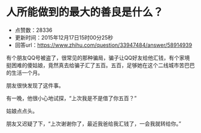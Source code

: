 # 人所能做到的最大的善良是什么？
- 点赞数：28336
- 更新时间：2015年12月17日15时00分25秒
- 回答url：https://www.zhihu.com/question/33947484/answer/58914939
<body>
 <p data-pid="7eNlx7I4">有个朋友QQ号被盗了，很常见的那种骗局，骗子让QQ好友给他汇钱，有个家境挺困难的傻姑娘，竟然真去给骗子汇了五百。五百，足够她在这个二线城市苦巴巴的生活一个月。</p>
 <p data-pid="YxS9Kwj_">朋友很快发现了这件事。</p>
 <p data-pid="pidbY50A">有一晚，他很小心地试探，“上次我是不是借了你五百？”</p>
 <p data-pid="LXu60spJ">姑娘点点头。</p>
 <p data-pid="HavYRoIR">朋友又迟疑了下，“上次谢谢你了，最近我爸给我汇钱了，一会我就转给你。”</p>
</body>